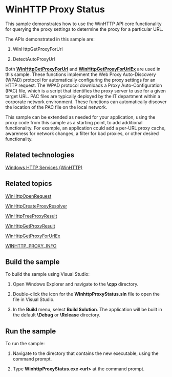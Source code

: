 WinHTTP Proxy Status
====================
This sample demonstrates how to use the WinHTTP API core functionality for querying the proxy settings to determine the proxy for a particular URL.

The APIs demonstrated in this sample are:

1. WinHttpGetProxyForUrl

2. DetectAutoProxyUrl


Both [**WinHttpGetProxyForUrl**](http://msdn.microsoft.com/en-us/library/windows/desktop/aa384097) and [**WinHttpGetProxyForUrlEx**](http://msdn.microsoft.com/en-us/library/windows/desktop/hh405356) are used in this sample. These functions implement the Web Proxy Auto-Discovery (WPAD) protocol for automatically configuring the proxy settings for an HTTP request. The WPAD protocol downloads a Proxy Auto-Configuration (PAC) file, which is a script that identifies the proxy server to use for a given target URL. PAC files are typically deployed by the IT department within a corporate network environment. These functions can automatically discover the location of the PAC file on the local network.

This sample can be extended as needed for your application, using the proxy code from this sample as a starting point, to add additional functionality. For example, an application could add a per-URL proxy cache, awareness for network changes, a filter for bad proxies, or other desired functionality.

Related technologies
--------------------
[Windows HTTP Services (WinHTTP)](http://msdn.microsoft.com/en-us/library/windows/desktop/aa384273)

Related topics
--------------
[WinHttpOpenRequest](http://msdn.microsoft.com/en-us/library/windows/desktop/aa384099)

[WinHttpCreateProxyResolver](http://msdn.microsoft.com/en-us/library/windows/desktop/hh405355)

[WinHttpFreeProxyResult](http://msdn.microsoft.com/en-us/library/windows/desktop/hh707321)

[WinHttpGetProxyResult](http://msdn.microsoft.com/en-us/library/windows/desktop/hh707322)

[WinHttpGetProxyForUrlEx](http://msdn.microsoft.com/en-us/library/windows/desktop/hh405356)

[WINHTTP\_PROXY\_INFO](http://msdn.microsoft.com/en-us/library/windows/desktop/aa383912)




Build the sample
----------------
To build the sample using Visual Studio:

1.  Open Windows Explorer and navigate to the **\\cpp** directory.

2.  Double-click the icon for the **WinhttpProxyStatus.sln** file to open the file in Visual Studio.

3.  In the **Build** menu, select **Build Solution**. The application will be built in the default **\\Debug** or **\\Release** directory.


Run the sample
--------------
To run the sample:

1.  Navigate to the directory that contains the new executable, using the command prompt.

2.  Type **WinhttpProxyStatus.exe \<url\>** at the command prompt.

